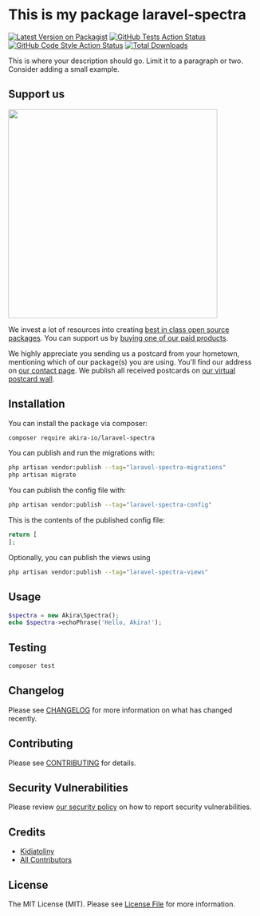 # This is my package laravel-spectra

[![Latest Version on Packagist](https://img.shields.io/packagist/v/akira-io/laravel-spectra.svg?style=flat-square)](https://packagist.org/packages/akira-io/laravel-spectra)
[![GitHub Tests Action Status](https://img.shields.io/github/actions/workflow/status/akira-io/laravel-spectra/run-tests.yml?branch=main&label=tests&style=flat-square)](https://github.com/akira-io/laravel-spectra/actions?query=workflow%3Arun-tests+branch%3Amain)
[![GitHub Code Style Action Status](https://img.shields.io/github/actions/workflow/status/akira-io/laravel-spectra/fix-php-code-style-issues.yml?branch=main&label=code%20style&style=flat-square)](https://github.com/akira-io/laravel-spectra/actions?query=workflow%3A"Fix+PHP+code+style+issues"+branch%3Amain)
[![Total Downloads](https://img.shields.io/packagist/dt/akira-io/laravel-spectra.svg?style=flat-square)](https://packagist.org/packages/akira-io/laravel-spectra)

This is where your description should go. Limit it to a paragraph or two. Consider adding a small example.

## Support us

[<img src="https://github-ads.s3.eu-central-1.amazonaws.com/laravel-spectra.jpg?t=1" width="419px" />](https://spatie.be/github-ad-click/laravel-spectra)

We invest a lot of resources into creating [best in class open source packages](https://spatie.be/open-source). You can support us by [buying one of our paid products](https://spatie.be/open-source/support-us).

We highly appreciate you sending us a postcard from your hometown, mentioning which of our package(s) you are using. You'll find our address on [our contact page](https://spatie.be/about-us). We publish all received postcards on [our virtual postcard wall](https://spatie.be/open-source/postcards).

## Installation

You can install the package via composer:

```bash
composer require akira-io/laravel-spectra
```

You can publish and run the migrations with:

```bash
php artisan vendor:publish --tag="laravel-spectra-migrations"
php artisan migrate
```

You can publish the config file with:

```bash
php artisan vendor:publish --tag="laravel-spectra-config"
```

This is the contents of the published config file:

```php
return [
];
```

Optionally, you can publish the views using

```bash
php artisan vendor:publish --tag="laravel-spectra-views"
```

## Usage

```php
$spectra = new Akira\Spectra();
echo $spectra->echoPhrase('Hello, Akira!');
```

## Testing

```bash
composer test
```

## Changelog

Please see [CHANGELOG](CHANGELOG.md) for more information on what has changed recently.

## Contributing

Please see [CONTRIBUTING](CONTRIBUTING.md) for details.

## Security Vulnerabilities

Please review [our security policy](../../security/policy) on how to report security vulnerabilities.

## Credits

- [Kidiatoliny](https://github.com/kidiatoliny)
- [All Contributors](../../contributors)

## License

The MIT License (MIT). Please see [License File](LICENSE.md) for more information.
